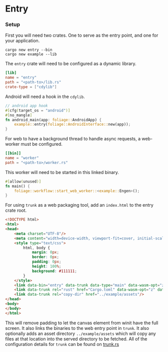# Entry

### Setup

First you will need two crates. One to serve as the entry point, and one for your application.

```shell
cargo new entry --bin
cargo new example --lib
```

The `entry` crate will need to be configured as a dynamic library.

```toml
[lib]
name = "entry"
path = "<path-to>/lib.rs"
crate-type = ["cdylib"]
```

Android will need a hook in the `cdylib`.

```rust
// android app hook
#[cfg(target_os = "android")]
#[no_mangle]
fn android_main(app: foliage::AndroidApp) {
    example::entry(foliage::AndroidInterface::new(app));
}
```

For web to have a background thread to handle async requests, a web-worker must be configured.

```toml
[[bin]]
name = "worker"
path = "<path-to>/worker.rs"
```
This worker will need to be started in this linked binary.
```rust
#[allow(unused)]
fn main() {
    foliage::workflow::start_web_worker::<example::Engen>();
}
```

For using `trunk` as a web packaging tool, add an `index.html` to the entry crate root.

```html
<!DOCTYPE html>
<html>
<head>
    <meta charset="UTF-8"/>
    <meta content="width=device-width, viewport-fit=cover, initial-scale=1.0" name="viewport"/>
    <style type="text/css">
        html, body {
            margin: 0px;
            border: 0px;
            padding: 0px;
            height: 100%;
            background: #111111;
        }
    </style>
    <link data-bin="entry" data-trunk data-type="main" data-wasm-opt="z" href="Cargo.toml" rel="rust"/>
    <link data-trunk rel="rust" href="Cargo.toml" data-wasm-opt="z" data-bin="worker" data-type="worker" />
    <link data-trunk rel="copy-dir" href="../example/assets"/>
</head>
<body>
</body>
</html>
```

This will remove padding to let the canvas element from winit have the full screen.
It also links the binaries to the web entry point in `trunk`. It also optionally adds an
asset directory `../example/assets` which will copy any files at that location into the 
served directory to be fetched. All of the configuration details for `trunk` can be found on
[trunk.rs](https://trunkrs.dev/)
